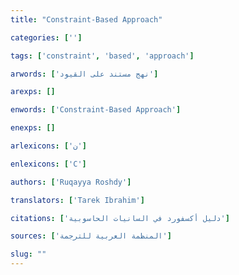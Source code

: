 ```yaml
---
title: "Constraint-Based Approach"

categories: ['']

tags: ['constraint', 'based', 'approach']

arwords: ['نهج مستند على القيود']

arexps: []

enwords: ['Constraint-Based Approach']

enexps: []

arlexicons: ['ن']

enlexicons: ['C']

authors: ['Ruqayya Roshdy']

translators: ['Tarek Ibrahim']

citations: ['دليل أكسفورد في السانيات الحاسوبية']

sources: ['المنظمة العربية للترجمة']

slug: ""
---
```

